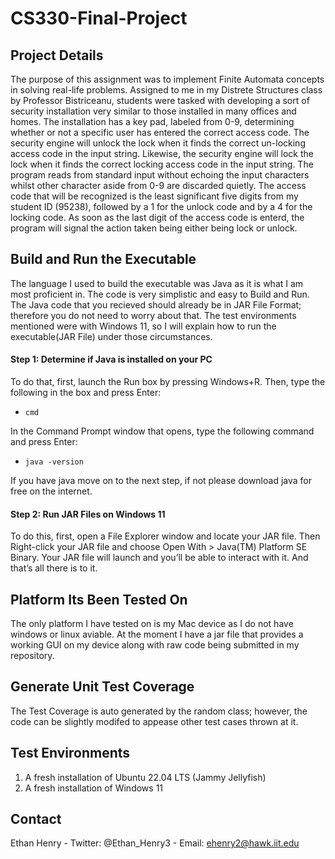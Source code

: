 # CS330-Final-Project
## Project Details
The purpose of this assignment was to implement Finite Automata concepts in solving real-life problems. Assigned to me in my Distrete Structures class by Professor Bistriceanu, students were tasked with developing a sort of security installation very similar to those installed in many offices and homes. The installation has a key pad, labeled from 0-9, determining whether or not a specific user has entered the correct access code. The security engine will unlock the lock when it finds the correct un-locking access code in the input string. Likewise, the security engine will lock the lock when it finds the correct locking access code in the input string. The program reads from standard input without echoing the input characters whilst other character aside from 0-9 are discarded quietly. The access code that will be recognized is the least significant five digits from my student ID (95238), followed by a 1 for the unlock code and by a 4 for the locking code. As soon as the last digit of the access code is enterd, the program will signal the action taken being either being lock or unlock.

## Build and Run the Executable
The language I used to build the executable was Java as it is what I am most proficient in. The code is very simplistic and easy to Build and Run.
The Java code that you recieved should already be in JAR File Format; therefore you do not need to worry about that. The test environments mentioned were with Windows 11, so I will explain how to run the executable(JAR File) under those circumstances.  

#### Step 1: Determine if Java is installed on your PC
To do that, first, launch the Run box by pressing Windows+R. Then, type the following in the box and press Enter: 
- `cmd`

In the Command Prompt window that opens, type the following command and press Enter:
- `java -version`

If you have java move on to the next step, if not please download java for free on the internet.

#### Step 2: Run JAR Files on Windows 11
To do this, first, open a File Explorer window and locate your JAR file. Then Right-click your JAR file and choose Open With > Java(TM) Platform SE Binary. Your JAR file will launch and you’ll be able to interact with it. And that’s all there is to it.

## Platform Its Been Tested On
The only platform I have tested on is my Mac device as I do not have windows or linux aviable. At the moment I have a jar file that provides a working GUI on my device along with raw code being submitted in my repository.

## Generate Unit Test Coverage
The Test Coverage is auto generated by the random class; however, the code can be slightly modifed to appease other test cases thrown at it.  

## Test Environments
1. A fresh installation of Ubuntu 22.04 LTS (Jammy Jellyfish)
2. A fresh installation of Windows 11

## Contact 
Ethan Henry - Twitter: @Ethan_Henry3 - Email: ehenry2@hawk.iit.edu



